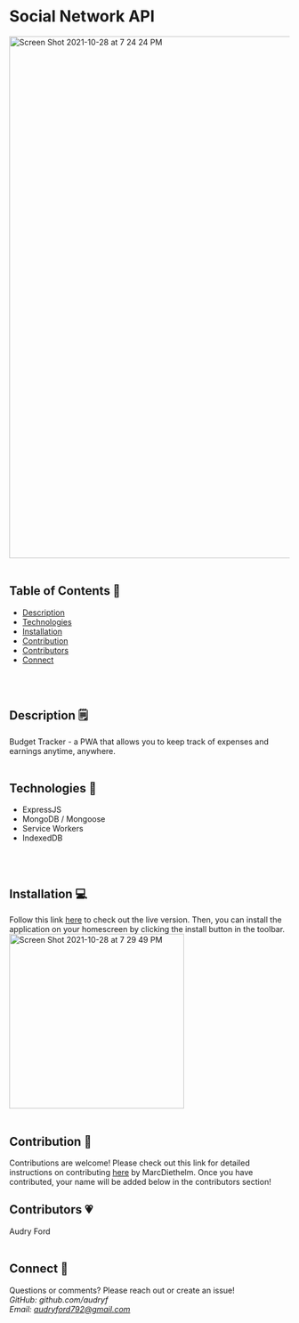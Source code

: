 # Social Network API
<img width="938" alt="Screen Shot 2021-10-28 at 7 24 24 PM" src="https://user-images.githubusercontent.com/84256033/139353674-05d69b01-1c2e-48d9-b0cb-077131ff0861.png">
<br>
<br>

## Table of Contents 👀<br>
- [Description](#description)
- [Technologies](#technologies)
- [Installation](#installation)
- [Contribution](#contribution)
- [Contributors](#contributors)
- [Connect](#connect)
<br>
<br>

## Description 🗒
Budget Tracker - a PWA that allows you to keep track of expenses and earnings anytime, anywhere.
<br>
<br>

## Technologies 💾
- ExpressJS 
- MongoDB / Mongoose
- Service Workers
- IndexedDB

<br>
<br>


## Installation 💻
Follow this link [here](https://immense-refuge-78406.herokuapp.com/) to check out the live version. Then, you can install the application on your homescreen by clicking the install button in the toolbar. 
<br>
<img width="314" alt="Screen Shot 2021-10-28 at 7 29 49 PM" src="https://user-images.githubusercontent.com/84256033/139354152-3388550b-6f96-43a0-8140-7fe4d4def3a8.png">
<br>
<br>

## Contribution 👥
Contributions are welcome! Please check out this link for detailed instructions on contributing [here](https://github.com/MarcDiethelm/contributing/blob/master/README.md) by MarcDiethelm. Once you have contributed, your name will be added below in the contributors section!
<br>

## Contributors 💗
Audry Ford 
<br>
<br>

## Connect 📧
Questions or comments? Please reach out or create an issue!
<br>
*GitHub: github.com/audryf*<br>
*Email: audryford792@gmail.com*

